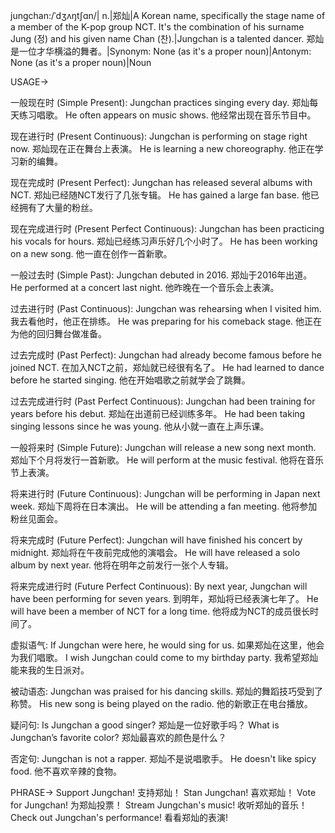 jungchan:/ˈdʒʌŋtʃɑn/| n.|郑灿|A Korean name, specifically the stage name of a member of the K-pop group NCT. It's the combination of his surname Jung (정) and his given name Chan (찬).|Jungchan is a talented dancer. 郑灿是一位才华横溢的舞者。|Synonym: None (as it's a proper noun)|Antonym: None (as it's a proper noun)|Noun

USAGE->

一般现在时 (Simple Present):
Jungchan practices singing every day. 郑灿每天练习唱歌。
He often appears on music shows. 他经常出现在音乐节目中。

现在进行时 (Present Continuous):
Jungchan is performing on stage right now. 郑灿现在正在舞台上表演。
He is learning a new choreography. 他正在学习新的编舞。

现在完成时 (Present Perfect):
Jungchan has released several albums with NCT. 郑灿已经随NCT发行了几张专辑。
He has gained a large fan base. 他已经拥有了大量的粉丝。

现在完成进行时 (Present Perfect Continuous):
Jungchan has been practicing his vocals for hours. 郑灿已经练习声乐好几个小时了。
He has been working on a new song. 他一直在创作一首新歌。

一般过去时 (Simple Past):
Jungchan debuted in 2016. 郑灿于2016年出道。
He performed at a concert last night. 他昨晚在一个音乐会上表演。

过去进行时 (Past Continuous):
Jungchan was rehearsing when I visited him. 我去看他时，他正在排练。
He was preparing for his comeback stage. 他正在为他的回归舞台做准备。

过去完成时 (Past Perfect):
Jungchan had already become famous before he joined NCT. 在加入NCT之前，郑灿就已经很有名了。
He had learned to dance before he started singing. 他在开始唱歌之前就学会了跳舞。

过去完成进行时 (Past Perfect Continuous):
Jungchan had been training for years before his debut. 郑灿在出道前已经训练多年。
He had been taking singing lessons since he was young. 他从小就一直在上声乐课。

一般将来时 (Simple Future):
Jungchan will release a new song next month. 郑灿下个月将发行一首新歌。
He will perform at the music festival. 他将在音乐节上表演。

将来进行时 (Future Continuous):
Jungchan will be performing in Japan next week. 郑灿下周将在日本演出。
He will be attending a fan meeting. 他将参加粉丝见面会。


将来完成时 (Future Perfect):
Jungchan will have finished his concert by midnight. 郑灿将在午夜前完成他的演唱会。
He will have released a solo album by next year. 他将在明年之前发行一张个人专辑。


将来完成进行时 (Future Perfect Continuous):
By next year, Jungchan will have been performing for seven years. 到明年，郑灿将已经表演七年了。
He will have been a member of NCT for a long time. 他将成为NCT的成员很长时间了。


虚拟语气:
If Jungchan were here, he would sing for us. 如果郑灿在这里，他会为我们唱歌。
I wish Jungchan could come to my birthday party. 我希望郑灿能来我的生日派对。


被动语态:
Jungchan was praised for his dancing skills. 郑灿的舞蹈技巧受到了称赞。
His new song is being played on the radio. 他的新歌正在电台播放。


疑问句:
Is Jungchan a good singer? 郑灿是一位好歌手吗？
What is Jungchan’s favorite color? 郑灿最喜欢的颜色是什么？


否定句:
Jungchan is not a rapper. 郑灿不是说唱歌手。
He doesn't like spicy food. 他不喜欢辛辣的食物。

PHRASE->
Support Jungchan! 支持郑灿！
Stan Jungchan!  喜欢郑灿！
Vote for Jungchan! 为郑灿投票！
Stream Jungchan's music! 收听郑灿的音乐！
Check out Jungchan's performance!  看看郑灿的表演!
